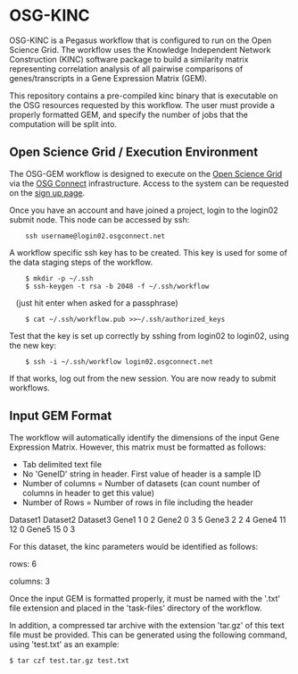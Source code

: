 # OSG-KINC

OSG-KINC is a Pegasus workflow that is configured to run on the Open Science Grid.  The workflow uses the Knowledge Independent Network Construction (KINC) software package to build a similarity matrix representing correlation analysis of all pairwise comparisons of genes/transcripts in a Gene Expression Matrix (GEM).  

This repository contains a pre-compiled kinc binary that is executable on the OSG resources requested by this workflow.  The user must provide a properly formatted GEM, and specify the number of jobs that the computation will be split into.  

## Open Science Grid / Execution Environment

The OSG-GEM workflow is designed to execute on the [Open Science Grid](https://www.opensciencegrid.org/) via the
[OSG Connect](https://osgconnect.net/) infrastructure. Access to the system can be requested on the 
[sign up page](https://osgconnect.net/signup). 

Once you have an account and have joined a project, login to the login02 submit node.
This node can be accessed by ssh:

        ssh username@login02.osgconnect.net

A workflow specific ssh key has to be created. This key is used for some of the data staging steps of the workflow. 

        $ mkdir -p ~/.ssh
        $ ssh-keygen -t rsa -b 2048 -f ~/.ssh/workflow
          (just hit enter when asked for a passphrase)
          
        $ cat ~/.ssh/workflow.pub >>~/.ssh/authorized_keys

Test that the key is set up correctly by sshing from login02 to login02, using the new key:

        $ ssh -i ~/.ssh/workflow login02.osgconnect.net

If that works, log out from the new session. You are now ready to submit workflows.

## Input GEM Format

The workflow will automatically identify the dimensions of the input Gene Expression Matrix.  However, this matrix must be formatted as follows:

- Tab delimited text file
- No 'GeneID' string in header.  First value of header is a sample ID
- Number of columns = Number of datasets (can count number of columns in header to get this value)
- Number of Rows = Number of rows in file including the header

Dataset1	Dataset2	Dataset3
Gene1	1	0	2
Gene2	0	3	5
Gene3	2	2	4
Gene4	11	12	0
Gene5	15	0	3

For this dataset, the kinc parameters would be identified as follows:

rows: 6

columns: 3 

Once the input GEM is formatted properly, it must be named with the '.txt' file extension and placed in the 'task-files' directory of the workflow.  

In addition, a compressed tar archive with the extension 'tar.gz' of this text file must be provided.  This can be generated using the following command, using 'test.txt' as an example:

    $ tar czf test.tar.gz test.txt
    
    
    

        
